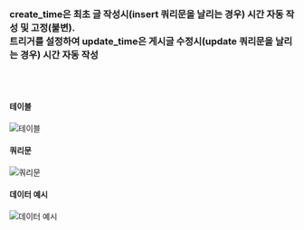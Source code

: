 ### create_time은 최초 글 작성시(insert 쿼리문을 날리는 경우) 시간 자동 작성 및 고정(불변).<br>트리거를 설정하여 update_time은 게시글 수정시(update 쿼리문을 날리는 경우) 시간 자동 작성
<br><br>
#### 테이블
![테이블](https://github.com/peteryu24/LangWork/assets/67302252/014f0ecf-0315-45bb-baf1-4955cfbb4297)
#### 쿼리문
![쿼리문](https://github.com/peteryu24/LangWork/assets/67302252/d717530a-bfa6-4a96-99d1-d6a5d6f6d033)
#### 데이터 예시
![데이터 예시](https://github.com/peteryu24/LangWork/assets/67302252/e7ab19bb-8a6a-427c-beaf-577dfee35a88)



